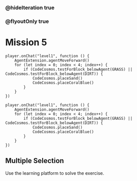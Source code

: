 ### @hideIteration true
### @flyoutOnly true
# Mission 5

```blocks
player.onChat("level1", function () {
    AgentExtension.agentMoveForward()
    for (let index = 0; index < 4; index++) {
        if (CodeCosmos.testForBlock_belowAgent(GRASS) || CodeCosmos.testForBlock_belowAgent(DIRT)) {
            CodeCosmos.placeSand()
            CodeCosmos.placeCoralBlue()
        }
    }
})
```

```template
player.onChat("level1", function () {
    AgentExtension.agentMoveForward()
    for (let index = 0; index < 4; index++) {
        if (CodeCosmos.testForBlock_belowAgent(GRASS) || CodeCosmos.testForBlock_belowAgent(DIRT)) {
            CodeCosmos.placeSand()
            CodeCosmos.placeCoralBlue()
        }
    }
})
```

## Multiple Selection
Use the learning platform to solve the exercise.